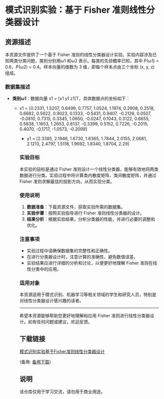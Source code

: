 # 模式识别实验：基于 Fisher 准则线性分类器设计

## 资源描述

本资源文件提供了一个基于 Fisher 准则的线性分类器设计实验。实验内容涉及已知两类分类问题，类别分别用ω1 和ω2 表示。每类的先验概率已知，其中 P(ω1) = 0.6，P(ω2) = 0.4。样本向量的维数为 3 维，即每个样本点由三个坐标 (x, y, z) 组成。

### 数据集描述

- **类别ω1**：数据向量 x1 = [x1 y1 z1]T，具体数据点的坐标如下：
  - x1 = [0.2331, 1.5207, 0.6499, 0.7757, 1.0524, 1.1974, 0.2908, 0.2518, 0.6682, 0.5622, 0.9023, 0.1333, -0.5431, 0.9407, -0.2126, 0.0507, -0.0810, 0.7315, 0.3345, 1.0650, -0.0247, 0.1043, 0.3122, 0.6655, 0.5838, 1.1653, 1.2653, 0.8137, -0.3399, 0.5152, 0.7226, -0.2015, 0.4070, -0.1717, -1.0573, -0.2099]
    - y1 = [2.3385, 2.1946, 1.6730, 1.6365, 1.7844, 2.0155, 2.0681, 2.1213, 2.4797, 1.5118, 1.9692, 1.8340, 1.8704, 2.29]

    ### 实验目标

    本实验的目标是通过 Fisher 准则设计一个线性分类器，能够有效地将两类数据进行分类。实验过程中将计算类内散度矩阵、类间散度矩阵，并通过 Fisher 准则求解最佳的投影方向，从而实现分类。

    ### 使用说明

    1. **数据准备**：下载资源文件，获取实验所需的数据集。
    2. **实验步骤**：按照实验指导进行 Fisher 准则线性分类器的设计。
    3. **结果分析**：根据实验结果，分析分类器的性能，并进行必要的调整和优化。

    ### 注意事项

    - 实验过程中请确保数据集的完整性和正确性。
    - 在进行分类器设计时，注意计算的准确性，避免数值误差。
    - 实验结果应进行详细的分析和讨论，以便更好地理解 Fisher 准则在线性分类中的应用。

    ### 适用对象

    本资源适用于模式识别、机器学习等相关领域的学生和研究人员，特别是对线性分类器设计感兴趣的读者。

    ---

    希望本资源能够帮助您更好地理解和应用 Fisher 准则进行线性分类器设计。如有任何问题或建议，欢迎反馈。

    ## 下载链接
    [模式识别实验基于Fisher准则线性分类器设计](https://pan.quark.cn/s/d9d13cbd2032) 

    (备用: [备用下载](https://pan.baidu.com/s/1LczFgGJni52TX6EOo8beaA?pwd=1234))

    ## 说明

    该仓库仅用于学习交流，请勿用于商业用途。
